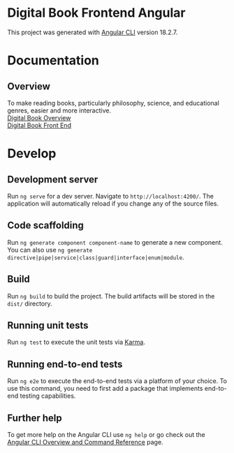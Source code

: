 # Digital Book Frontend Angular

This project was generated with [Angular CLI](https://github.com/angular/angular-cli) version 18.2.7.

# Documentation
## Overview
To make reading books, particularly philosophy, science, and educational genres, easier and more interactive. <br>
[Digital Book Overview](https://l-qerraxhija.atlassian.net/wiki/spaces/DB/overview) <br>
[Digital Book Front End](https://l-qerraxhija.atlassian.net/wiki/spaces/DB/pages/96272385/Front+End)

# Develop

## Development server

Run `ng serve` for a dev server. Navigate to `http://localhost:4200/`. The application will automatically reload if you change any of the source files.

## Code scaffolding

Run `ng generate component component-name` to generate a new component. You can also use `ng generate directive|pipe|service|class|guard|interface|enum|module`.

## Build

Run `ng build` to build the project. The build artifacts will be stored in the `dist/` directory.

## Running unit tests

Run `ng test` to execute the unit tests via [Karma](https://karma-runner.github.io).

## Running end-to-end tests

Run `ng e2e` to execute the end-to-end tests via a platform of your choice. To use this command, you need to first add a package that implements end-to-end testing capabilities.

## Further help

To get more help on the Angular CLI use `ng help` or go check out the [Angular CLI Overview and Command Reference](https://angular.dev/tools/cli) page.
